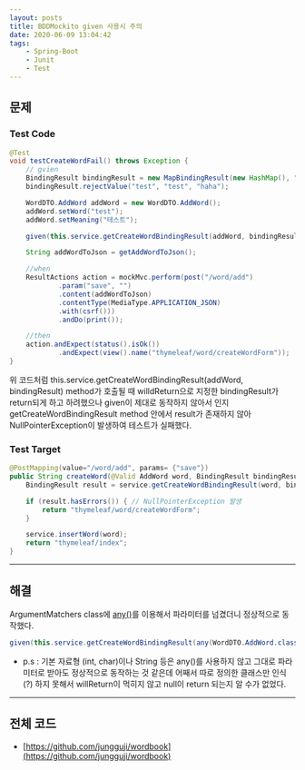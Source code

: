 ```yaml
---
layout: posts
title: BDDMockito given 사용시 주의
date: 2020-06-09 13:04:42
tags:
    - Spring-Boot
    - Junit
    - Test
---
```


## 문제

### Test Code

```java
@Test
void testCreateWordFail() throws Exception {
    // gvien
    BindingResult bindingResult = new MapBindingResult(new HashMap(), "");
    bindingResult.rejectValue("test", "test", "haha");

    WordDTO.AddWord addWord = new WordDTO.AddWord();
    addWord.setWord("test");
    addWord.setMeaning("테스트");

    given(this.service.getCreateWordBindingResult(addWord, bindingResult)).willReturn(bindingResult);

    String addWordToJson = getAddWordToJson();

    //when
    ResultActions action = mockMvc.perform(post("/word/add")
            .param("save", "")
            .content(addWordToJson)
            .contentType(MediaType.APPLICATION_JSON)
            .with(csrf()))
            .andDo(print());

    //then
    action.andExpect(status().isOk())
            .andExpect(view().name("thymeleaf/word/createWordForm"));
}
```

위 코드처럼 this.service.getCreateWordBindingResult(addWord, bindingResult) method가 호출될 때 willdReturn으로 지정한 bindingResult가 return되게 하고 하려했으나 given이 제대로 동작하지 않아서 인지 getCreateWordBindingResult method 안에서 result가 존재하지 않아 NullPointerException이 발생하여 테스트가 실패했다.

### Test Target

```java
@PostMapping(value="/word/add", params= {"save"})
public String createWord(@Valid AddWord word, BindingResult bindingResult) {
    BindingResult result = service.getCreateWordBindingResult(word, bindingResult);

    if (result.hasErrors()) { // NullPointerException 발생
        return "thymeleaf/word/createWordForm";
    }

    service.insertWord(word);
    return "thymeleaf/index";
}
```

* * *

## 해결

ArgumentMatchers class에 [any()](https://javadoc.io/doc/org.mockito/mockito-core/2.2.7/org/mockito/ArgumentMatchers.html#any(java.lang.Class))를 이용해서 파라미터를 넘겼더니 정상적으로 동작했다.

```java
given(this.service.getCreateWordBindingResult(any(WordDTO.AddWord.class), any(BindingResult.class))).willReturn(bindingResult);
```

- p.s : 기본 자료형 (int, char)이나 String 등은 any()를 사용하지 않고 그대로 파라미터로 받아도 정상적으로 동작하는 것 같은데 어째서 따로 정의한 클래스만 인식(?) 하지 못해서 willReturn이 먹히지 않고 null이 return 되는지 알 수가 없었다.

* * *

## 전체 코드

- [https://github.com/jungguji/wordbook](https://github.com/jungguji/wordbook)